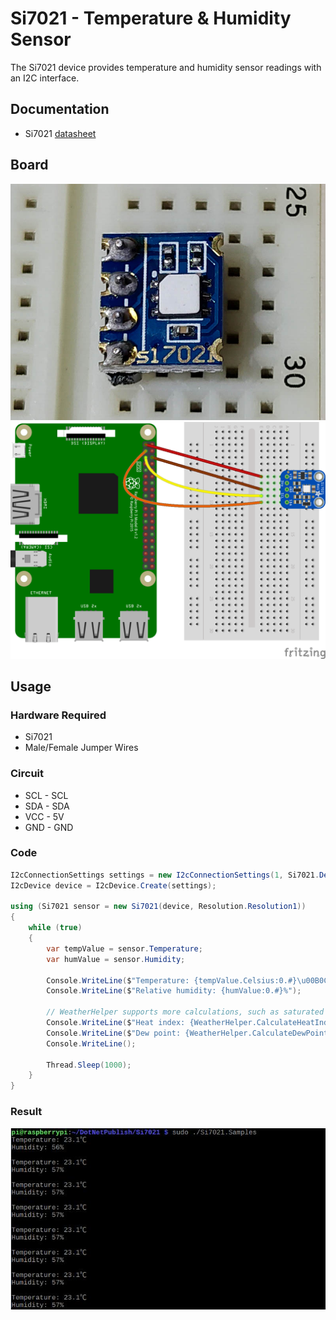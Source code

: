 ﻿# Si7021 - Temperature & Humidity Sensor

The Si7021 device provides temperature and humidity sensor readings with an I2C interface.

## Documentation

- Si7021 [datasheet](https://cdn.sparkfun.com/datasheets/Sensors/Weather/Si7021.pdf)

## Board

![Sensor image](sensor.jpg)
![Si7021 sensor](Si7021_I2c_Read_Temp_Humidity.png)

## Usage

### Hardware Required

* Si7021
* Male/Female Jumper Wires

### Circuit

* SCL - SCL
* SDA - SDA
* VCC - 5V
* GND - GND

### Code

```csharp
I2cConnectionSettings settings = new I2cConnectionSettings(1, Si7021.DefaultI2cAddress);
I2cDevice device = I2cDevice.Create(settings);

using (Si7021 sensor = new Si7021(device, Resolution.Resolution1))
{
    while (true)
    {
        var tempValue = sensor.Temperature;
        var humValue = sensor.Humidity;

        Console.WriteLine($"Temperature: {tempValue.Celsius:0.#}\u00B0C");
        Console.WriteLine($"Relative humidity: {humValue:0.#}%");

        // WeatherHelper supports more calculations, such as saturated vapor pressure, actual vapor pressure and absolute humidity.
        Console.WriteLine($"Heat index: {WeatherHelper.CalculateHeatIndex(tempValue, humValue).Celsius:0.#}\u00B0C");
        Console.WriteLine($"Dew point: {WeatherHelper.CalculateDewPoint(tempValue, humValue).Celsius:0.#}\u00B0C");
        Console.WriteLine();

        Thread.Sleep(1000);
    }
}
```

### Result

![Sample result](RunningResult.jpg)
